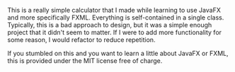 This is a really simple calculator that I made while learning to use JavaFX and more specifically FXML. Everything is self-contained in a single class. Typically, this is a bad approach to design, but it was a simple enough project that it didn't seem to matter. If I were to add more functionality for some reason, I would refactor to reduce repetition.

If you stumbled on this and you want to learn a little about JavaFX or FXML, this is provided under the MIT license free of charge.
